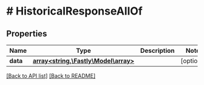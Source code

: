 # # HistoricalResponseAllOf

## Properties

Name | Type | Description | Notes
------------ | ------------- | ------------- | -------------
**data** | [**array&lt;string,\Fastly\Model\array&gt;**](array.md) |  | [optional] 


[[Back to API list]](../../README.md#endpoints) [[Back to README]](../../README.md)
